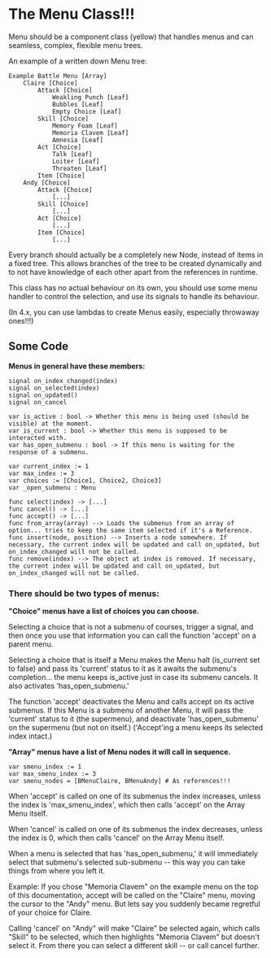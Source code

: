 # The Menu Class!!!

Menu should be a component class (yellow) that handles menus and can seamless, complex, flexible menu trees.

An example of a written down Menu tree:
```
Example Battle Menu [Array]
	Claire [Choice]
		Attack [Choice]
			Weakling Punch [Leaf]
			Bubbles [Leaf]
			Empty Choice [Leaf]
		Skill [Choice]
			Memory Foam [Leaf]
			Memoria Clavem [Leaf]
			Amnesia [Leaf]
		Act [Choice]
			Talk [Leaf]
			Loiter [Leaf]
			Threaten [Leaf]
		Item [Choice]
	Andy [Choice]
		Attack [Choice]
			[...]
		Skill [Choice]
			[...]
		Act [Choice]
			[...]
		Item [Choice]
			[...]
```

Every branch should actually be a completely new Node, instead of items in a fixed tree. This allows branches of the tree to be created dynamically and to not have knowledge of each other apart from the references in runtime.

This class has no actual behaviour on its own, you should use some menu handler to control the selection, and use its signals to handle its behaviour.

(In 4.x, you can use lambdas to create Menus easily, especially throwaway ones!!!)

## Some Code

**Menus in general have these members:**
```
signal on_index_changed(index)
signal on_selected(index)
signal on_updated()
signal on_cancel

var is_active : bool -> Whether this menu is being used (should be visible) at the moment.
var is_current : bool -> Whether this menu is supposed to be interacted with.
var has_open_submenu : bool -> If this menu is waiting for the response of a submenu.

var current_index := 1
var max_index := 3
var choices := [Choice1, Choice2, Choice3]
var _open_submenu : Menu

func select(index) -> [...]
func cancel() -> [...]
func accept() -> [...]
func from_array(array) --> Loads the submenus from an array of option... tries to keep the same item selected if it's a Reference.
func insert(node, position) --> Inserts a node somewhere. If necessary, the current index will be updated and call on_updated, but on_index_changed will not be called.
func remove(index) --> The object at index is removed. If necessary, the current index will be updated and call on_updated, but on_index_changed will not be called.
```
### There should be two types of menus:

**"Choice" menus have a list of choices you can choose.**

Selecting a choice that is not a submenu of courses, trigger a signal, and then once you use that information you can call the function 'accept' on a parent menu.

Selecting a choice that is itself a Menu makes the Menu halt (is_current set to false) and pass its 'current' status to it as it awaits the submenu's completion... the menu keeps is_active just in case its submenu cancels.
It also activates 'has_open_submenu.'

The function 'accept' deactivates the Menu and calls accept on its active submenus.
If this Menu is a submenu of another Menu, it will pass the 'current' status to it (the supermenu), and deactivate 'has_open_submenu' on the supermenu (but not on itself.)
('Accept'ing a menu keeps its selected index intact.)

**"Array" menus have a list of Menu nodes it will call in sequence.**
```
var smenu_index := 1
var max_smenu_index := 3
var smenu_nodes = [BMenuClaire, BMenuAndy] # As references!!!
```
When 'accept' is called on one of its submenus the index increases, unless the index is 'max_smenu_index', which then calls 'accept' on the Array Menu itself.

When 'cancel' is called on one of its submenus the index decreases, unless the index is 0, which then calls 'cancel' on the Array Menu itself.

When a menu is selected that has 'has_open_submenu,' it will immediately select that submenu's selected sub-submenu -- this way you can take things from where you left it.

Example: If you chose "Memoria Clavem" on the example menu on the top of this documentation, accept will be called on the "Claire" menu, moving the cursor to the "Andy" menu. But lets say you suddenly became regretful of your choice for Claire.

Calling 'cancel' on "Andy" will make "Claire" be selected again, which calls "Skill" to be selected, which then highlights "Memoria Clavem" but doesn't select it. From there you can select a different skill -- or call cancel further.
























